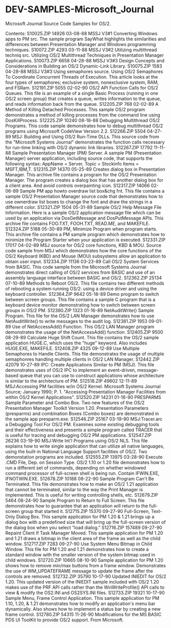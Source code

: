 # DEV-SAMPLES-Microsoft_Journal
Microsoft Journal Source Code Samples for OS/2. 

Contents:
S10025.ZIP      14926  03-08-88  MSSJ V3#1 Converting Windows apps to PM src.
                                 The sample program SayWhat highlights the
                                 similarities and differences between
                                 Presentation Manager and Windows programming
                                 techniques.
S10072.ZIP       4293  03-11-88  MSSJ V3#2 Utilizing multithread techniq src.
                                 Utilizing OS/2 Multithread Techniques in
                                 Presentation Manager Applications.
S10073.ZIP       6658  04-28-88  MSSJ V3#3 Design Concepts and Considerations
                                 in Building an OS/2 Dynamic-Link Library.
S10075.ZIP       1583  04-28-88  MSSJ V3#3 Using semaphores source. Using
                                 OS/2 Semaphores To Coordinate Concurrent
                                 Threads of Execution. This article looks at
                                 the four types of semaphores; exclusive
                                 system, nonexclusive system, RAM, and FSRam.
S12191.ZIP       5055  02-02-90  OS/2 API Function Calls for OS/2 Queues.
                                 This file is an example of a single Basic
                                 Process (running in one OS/2 screen group)
                                 that creates a queue, writes information to
                                 the queue, and reads information back from
                                 the queue.
S12205.ZIP        768  02-02-89  A Method of Killing Detached Processes. This
                                 sample OS/2 program demonstrates a method of
                                 killing processes from the command line
                                 using DosKillProcess.
S12225.ZIP      10240  08-18-88  Debugging Multithread OS/2 Programs. This
                                 code sample demonstrates how to debug
                                 multithread OS/2 programs using Microsoft
                                 CodeView Version 2.2.
S12266.ZIP       5504  04-27-89  MSJ: Building and Using OS/2 Run-Time DLLs.
                                 This source code from the "Microsoft Systems
                                 Journal" demonstrates the function calls
                                 necessary for run-time linking with OS/2
                                 dynamic link libraries.
S12267.ZIP      17792  11-11-88  Sample Presentation Manager (PM) Server. A
                                 sample PM (Presentation Manager) server
                                 application, including source code, that
                                 supports the following syntax: AppName =
                                 Server, Topic = Stockinfo Items =
                                 MSFT,IBM,T.
S12315.ZIP      14370  05-25-89  Creates dialog box in Presentation Manager.
                                 This archive file contains a program for the
                                 OS/2 Presentation Manager. The program
                                 creates a dialog box that has another dialog
                                 box for a client area. And avoid controls
                                 overpainting icon.
S12317.ZIP      14066  02-06-89  Sample PM app howto overdraw list box&chg
                                 fnt. This file contains a sample OS/2
                                 Presentation Manager source code that
                                 demonstrates how to use ownerdraw list boxes
                                 to change the font and draw the strings in a
                                 different color.
S12321.ZIP       1504  05-31-89  Sample OS/2 Help Message File Information.
                                 Here is a sample OS/2 application message
                                 file which can be used by an application via
                                 DosGetMessage and DosPutMessage APIs. This
                                 archive file contains FOO.TXT, FOOH.TXT,
                                 READ.ME, and MAKEFILE.
S12324.ZIP       5188  05-30-89  PM, Minimize Program when program starts.
                                 This archive file contains a PM sample
                                 program which demonstrates how to minimize
                                 the Program Starter when your application is
                                 executed.
S12331.ZIP      17017  04-02-89  MSJ source for OS/2 core functions, KBD &
                                 MOU. Source code sample from MSJ which
                                 demonstrates how the core functions of the
                                 OS/2 Keyboard (KBD) and Mouse (MOU)
                                 subsystems allow an application to obtain
                                 user input.
S12334.ZIP      11136  03-23-89  Call OS/2 System Services from BASIC. This
                                 code sample from the Microsoft Systems
                                 Journal demonstrates direct calling of OS/2
                                 services from BASIC and use of an assembly
                                 language interface between BASIC and OS/2.
S12362.ZIP      25134  07-10-89  Methods to Reboot OS/2. This file contains
                                 two different methods of rebooting a system
                                 running OS/2: using a device driver and
                                 using the keyboard controller.
S12364.ZIP       9642  05-18-89  Demo program to switch between screen
                                 groups. This file contains a sample C
                                 program that is a keyboard device monitor
                                 demonstrating how to switch between screen
                                 groups in OS/2 PM.
S12380.ZIP       1323  01-16-89  NetAuditWrite() Sample Program. This file
                                 for the OS/2 LAN Manager demonstrates how to
                                 use NetAuditWrite() to write messages to the
                                 audit log.
S12381.ZIP       1953  09-01-89  Use of NetAccessAdd() Function. This OS/2
                                 LAN Manager program demonstrates the usage
                                 of the NetAccessAdd() function.
S12405.ZIP       9500  08-29-89  Calculate Huge Shift Count. This file
                                 contains the OS/2 sample application HUGE.C,
                                 which uses the "huge" keyword. Also includes
                                 HUGE.EXE, MAKEFILE.
S12408.ZIP       4325  09-12-89  Use Multiple Semaphores to Handle Clients.
                                 This file demonstrates the usage of multiple
                                 semaphonres handling multiple clients in
                                 OS/2 LAN Manager.
S12442.ZIP      42079  10-27-89  IPC: Create Applications Similar to PM
                                 (MSJ). This file demonstrates uses of OS/2
                                 IPC to implement an event-driven,
                                 message-based queue that you can use to
                                 construct applications whose architecture is
                                 similar to the architecture of PM.
S12518.ZIP      49602  12-11-89  MSJ:Accessing PM facilities w/in OS/2
                                 Kernel. Microsoft Systems Journal Source;
                                 January 1990; P. 1. "Accessing Presentation
                                 Manager Facilities from within OS/2 Kernel
                                 Applications".
S12520.ZIP      14231  01-16-90  PRESPARMS Sample Parameter and Combo Box.
                                 Two new features of the OS/2 Presentation
                                 Manager Toolkit Version 1.20. Presentation
                                 Parameters (presparms) and combination Boxes
                                 (Combo boxes) are demonstrated in the sample
                                 app presparm.exe.
S12546.ZIP      25167  03-19-90  MSJ:Tracer.arc a Debugging Tool For OS/2 PM.
                                 Examines some existing debugging tools and
                                 their effectiveness and presents a simple
                                 program called TRACER that is useful for
                                 tracing and debugging OS/2 PM applications.
S12547.ZIP      26236  03-19-90  MSJ:Write Int'l Programs using OS/2 NLS.
                                 This file explains how to write single
                                 application that can utilize all native
                                 languages, using the built-in National
                                 Language Support facilities of OS/2. Two
                                 demonstation programs are included.
S12555.ZIP      13975  03-28-90  Execute .CMD File, Dep. on Session Type.
                                 OS/2 1.10 or 1.20 file demonstrates how to
                                 run a different set of commands, depending
                                 on whether windowed command processor of
                                 full-screen shell is being run. Contain
                                 IFWIN.EXE, IFNOTWIN.EXE.
S12678.ZIP      10188  08-22-90  Sample Program Can't Be Terminated. This
                                 file demonstrates how to make an OS/2 1.21
                                 application that cannot be terminated,
                                 similar to the way the Print Manager is
                                 implemented. This is useful for writing
                                 controlling shells, etc.
S12679.ZIP       5464  08-24-90  Sample Program to Return to Full Screen.
                                 This file demonstrates how to guarantee that
                                 an application will return to the
                                 full-screen group that started it.
S12715.ZIP      15370  09-27-90  Full-Screen, Text-Only Dialog Box. This
                                 sample application for PM 1.20 & 1.21 brings
                                 up a dialog box with a predefined size that
                                 will bring up the full-screen version of the
                                 dialog box when you select "load dialog."
S12716.ZIP     157489  09-27-90  Repaint Client If Task Manager Moved. This
                                 sample application for PM 1.20 and 1.21
                                 draws a bitmap in the client area of the
                                 frame as well as the child window.
S12717.ZIP       7283  09-27-90  Use System Menu Bitmap in Child Window. This
                                 file for PM 1.20 and 1.21 demonstrates how
                                 to create a standard window with the smaller
                                 version of the system bitmap used in child
                                 windows.
S12720.ZIP      10665  08-10-90  Sample application for PM 1.20 shows how to
                                 remove min/max buttons from a frame window.
                                 Demonstrates the use of WM_UPDATEFRAME
                                 message to update the frame after the
                                 controls are removed.
S12732.ZIP      35790  10-17-90  Updated INIEDIT for OS/2 1.20. This updated
                                 version of the INIEDIT sample included with
                                 OS/2 1.20 makes use of the PRF API calls
                                 rather than the WinWriteProfile() API calls
                                 to view & modify the OS2.INI and OS2SYS.INI
                                 files.
S12733.ZIP      19321  10-17-90  Sample Menu, Frame Control Application. This
                                 sample application for PM 1.10, 1.20, & 1.21
                                 demonstrates how to modify an application's
                                 menu bar dynamically. Also shows how to
                                 implement a status bar by creating a new
                                 frame control.
S12780.ZIP      54315  11-26-90  Modifications for the MS BASIC PDS UI
                                 ToolKit to provide OS/2 support. From
                                 Microsoft.
